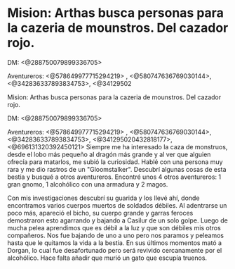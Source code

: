 # Mision: Arthas busca personas para la cazeria de mounstros. Del cazador rojo.

DM: <@288750079899336705> 

Aventureros: <@578649977715294219> , <@580747636769030144>, <@342836337893834753>, <@34129502

Mision: Arthas busca personas para la cazeria de mounstros. Del cazador rojo.

DM: <@288750079899336705> 

Aventureros: <@578649977715294219> , <@580747636769030144>, <@342836337893834753>, <@341295020432818177>, <@696131320392450121> 
Siempre me ha interesado la caza de monstruos, desde el lobo más pequeño al dragón más grande y al ver que alguien ofrecía para matarlos, me subió la curiosidad. Hablé con una persona muy rara y me dio rastros de un "Gloomstalker". Descubrí algunas cosas de esta bestia y busqué a otros aventureros. Encontré unos 4 otros aventureros: 1 gran gnomo, 1 alcohólico con una armadura y 2 magos.

Con mis investigaciones descubrí su guarida y los llevé ahí, donde encontramos varios cuerpos muertos de soldados débiles. Al adentrarse un poco más, apareció el bicho, su cuerpo grande y garras feroces demostraron esto agarrando y bajando a Casilur de un solo golpe. Luego de mucha pelea aprendimos que es débil a la luz y que son débiles mis otros compañeros. Nos fue bajando de uno a uno pero nos paramos y peleamos hasta que le quitamos la vida a la bestia. En sus últimos momentos mató a Dorgan, lo cual fue desafortunado pero será revivido cercanamente por el alcohólico. Hace falta añadir que murió un gato que escupía truenos.

